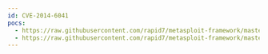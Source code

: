 ```yaml
---
id: CVE-2014-6041
pocs:
  - https://raw.githubusercontent.com/rapid7/metasploit-framework/master/modules/auxiliary/admin/android/google_play_store_uxss_xframe_rce.rb
  - https://raw.githubusercontent.com/rapid7/metasploit-framework/master/modules/auxiliary/gather/android_stock_browser_uxss.rb
---
```

